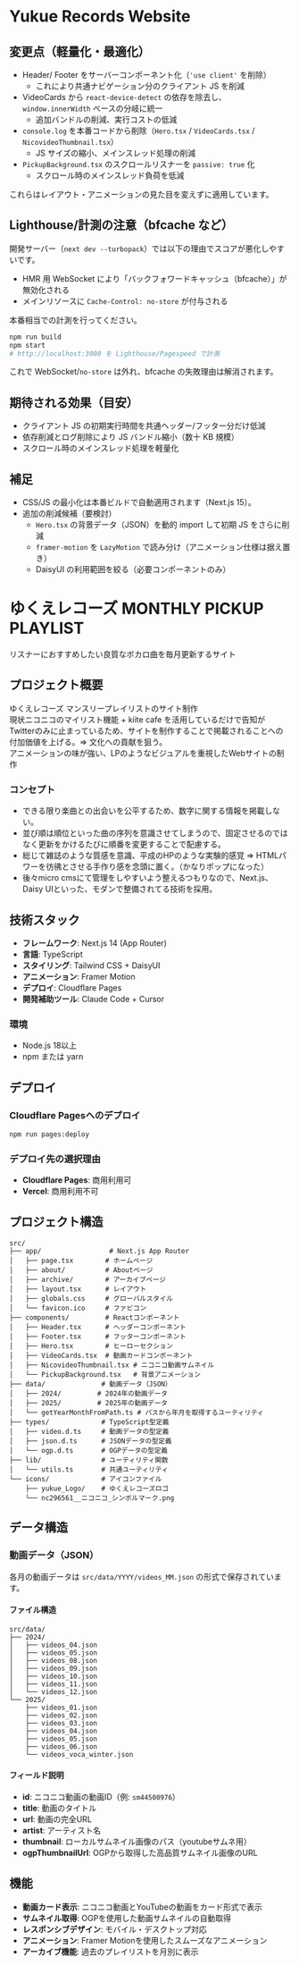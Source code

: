 # Yukue Records Website

## 変更点（軽量化・最適化）

- Header/ Footer をサーバーコンポーネント化（`'use client'` を削除）
  - これにより共通ナビゲーション分のクライアント JS を削減
- VideoCards から `react-device-detect` の依存を除去し、`window.innerWidth` ベースの分岐に統一
  - 追加バンドルの削減、実行コストの低減
- `console.log` を本番コードから削除（`Hero.tsx` / `VideoCards.tsx` / `NicovideoThumbnail.tsx`）
  - JS サイズの縮小、メインスレッド処理の削減
- `PickupBackground.tsx` のスクロールリスナーを `passive: true` 化
  - スクロール時のメインスレッド負荷を低減

これらはレイアウト・アニメーションの見た目を変えずに適用しています。

## Lighthouse/計測の注意（bfcache など）

開発サーバー（`next dev --turbopack`）では以下の理由でスコアが悪化しやすいです。

- HMR 用 WebSocket により「バックフォワードキャッシュ（bfcache）」が無効化される
- メインリソースに `Cache-Control: no-store` が付与される

本番相当での計測を行ってください。

```bash
npm run build
npm start
# http://localhost:3000 を Lighthouse/Pagespeed で計測
```

これで WebSocket/`no-store` は外れ、bfcache の失敗理由は解消されます。

## 期待される効果（目安）

- クライアント JS の初期実行時間を共通ヘッダー/フッター分だけ低減
- 依存削減とログ削除により JS バンドル縮小（数十 KB 規模）
- スクロール時のメインスレッド処理を軽量化

## 補足

- CSS/JS の最小化は本番ビルドで自動適用されます（Next.js 15）。
- 追加の削減候補（要検討）
  - `Hero.tsx` の背景データ（JSON）を動的 import して初期 JS をさらに削減
  - `framer-motion` を `LazyMotion` で読み分け（アニメーション仕様は据え置き）
  - DaisyUI の利用範囲を絞る（必要コンポーネントのみ）
# ゆくえレコーズ MONTHLY PICKUP PLAYLIST

リスナーにおすすめしたい良質なボカロ曲を毎月更新するサイト

## プロジェクト概要

ゆくえレコーズ マンスリープレイリストのサイト制作  
現状ニコニコのマイリスト機能 + kiite cafe を活用しているだけで告知がTwitterのみに止まっているため、サイトを制作することで掲載されることへの付加価値を上げる。=> 文化への貢献を狙う。  
アニメーションの味が強い、LPのようなビジュアルを重視したWebサイトの制作  

### コンセプト

- できる限り楽曲との出会いを公平するため、数字に関する情報を掲載しない。
- 並び順は順位といった曲の序列を意識させてしまうので、固定させるのではなく更新をかけるたびに順番を変更することで配慮する。
- 総じて雑誌のような質感を意識、平成のHPのような実験的感覚 => HTMLパワーを彷彿とさせる手作り感を念頭に置く。（かなりポップになった）
- 後々micro cmsにて管理をしやすいよう整えるつもりなので、Next.js、Daisy UIといった、モダンで整備されてる技術を採用。

## 技術スタック

- **フレームワーク**: Next.js 14 (App Router)
- **言語**: TypeScript
- **スタイリング**: Tailwind CSS + DaisyUI
- **アニメーション**: Framer Motion
- **デプロイ**: Cloudflare Pages
- **開発補助ツール**: Claude Code + Cursor

### 環境
- Node.js 18以上
- npm または yarn

## デプロイ

### Cloudflare Pagesへのデプロイ
```bash
npm run pages:deploy
```

### デプロイ先の選択理由
- **Cloudflare Pages**: 商用利用可
- **Vercel**: 商用利用不可

## プロジェクト構造

```
src/
├── app/                 # Next.js App Router
│   ├── page.tsx        # ホームページ
│   ├── about/          # Aboutページ
│   ├── archive/        # アーカイブページ
│   ├── layout.tsx      # レイアウト
│   ├── globals.css     # グローバルスタイル
│   └── favicon.ico     # ファビコン
├── components/         # Reactコンポーネント
│   ├── Header.tsx      # ヘッダーコンポーネント
│   ├── Footer.tsx      # フッターコンポーネント
│   ├── Hero.tsx        # ヒーローセクション
│   ├── VideoCards.tsx  # 動画カードコンポーネント
│   ├── NicovideoThumbnail.tsx # ニコニコ動画サムネイル
│   └── PickupBackground.tsx   # 背景アニメーション
├── data/              # 動画データ（JSON）
│   ├── 2024/         # 2024年の動画データ
│   ├── 2025/         # 2025年の動画データ
│   └── getYearMonthFromPath.ts # パスから年月を取得するユーティリティ
├── types/             # TypeScript型定義
│   ├── video.d.ts     # 動画データの型定義
│   ├── json.d.ts      # JSONデータの型定義
│   └── ogp.d.ts       # OGPデータの型定義
├── lib/               # ユーティリティ関数
│   └── utils.ts       # 共通ユーティリティ
└── icons/             # アイコンファイル
    ├── yukue_Logo/    # ゆくえレコーズロゴ
    └── nc296561__ニコニコ_シンボルマーク.png
```

## データ構造

### 動画データ（JSON）
各月の動画データは `src/data/YYYY/videos_MM.json` の形式で保存されています。

#### ファイル構造
```
src/data/
├── 2024/
│   ├── videos_04.json
│   ├── videos_05.json
│   ├── videos_08.json
│   ├── videos_09.json
│   ├── videos_10.json
│   ├── videos_11.json
│   └── videos_12.json
└── 2025/
    ├── videos_01.json
    ├── videos_02.json
    ├── videos_03.json
    ├── videos_04.json
    ├── videos_05.json
    ├── videos_06.json
    └── videos_voca_winter.json
```

#### フィールド説明
- **id**: ニコニコ動画の動画ID（例: `sm44500976`）
- **title**: 動画のタイトル
- **url**: 動画の完全URL
- **artist**: アーティスト名
- **thumbnail**: ローカルサムネイル画像のパス（youtubeサムネ用）
- **ogpThumbnailUrl**: OGPから取得した高品質サムネイル画像のURL

## 機能

- **動画カード表示**: ニコニコ動画とYouTubeの動画をカード形式で表示
- **サムネイル取得**: OGPを使用した動画サムネイルの自動取得
- **レスポンシブデザイン**: モバイル・デスクトップ対応
- **アニメーション**: Framer Motionを使用したスムーズなアニメーション
- **アーカイブ機能**: 過去のプレイリストを月別に表示

